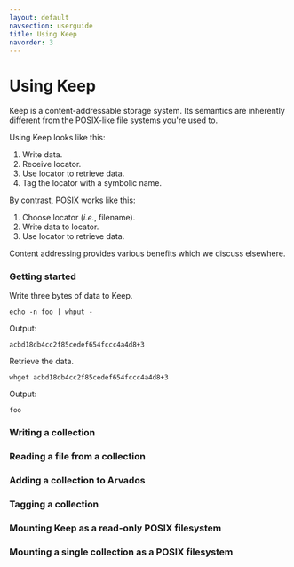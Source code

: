 ```yaml
---
layout: default
navsection: userguide
title: Using Keep
navorder: 3
---
```


# Using Keep

Keep is a content-addressable storage system. Its semantics are
inherently different from the POSIX-like file systems you're used to.

Using Keep looks like this:

1. Write data.
2. Receive locator.
3. Use locator to retrieve data.
4. Tag the locator with a symbolic name.

By contrast, POSIX works like this:

1. Choose locator (*i.e.*, filename).
2. Write data to locator.
3. Use locator to retrieve data.

Content addressing provides various benefits which we discuss
elsewhere.

### Getting started

Write three bytes of data to Keep.

    echo -n foo | whput -

Output:

    acbd18db4cc2f85cedef654fccc4a4d8+3

Retrieve the data.

    whget acbd18db4cc2f85cedef654fccc4a4d8+3

Output:

    foo

### Writing a collection

### Reading a file from a collection

### Adding a collection to Arvados

### Tagging a collection

### Mounting Keep as a read-only POSIX filesystem

### Mounting a single collection as a POSIX filesystem

